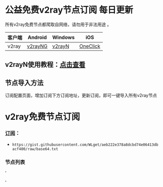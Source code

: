 # 公益免费v2ray节点订阅  每日更新
所有v2ray免费节点都爬取自网络，请勿用于非法用途 。

|  客户端  | Android  | Windows  | iOS  |
|  ----  | ----   | ----  |----  |
| v2ray  | [v2rayNG](https://v2rayng100.com/) | [v2rayN](https://v2rayn100.com/) | [OneClick]() |
## v2rayN使用教程：[点击查看](https://v2rayn100.com/) 

## 节点导入方法  
订阅配置页面，增加订阅下方订阅地址，更新订阅，即可一键导入所有v2ray节点  

# v2ray免费节点订阅  

### [订阅]()：
- `https://gist.githubusercontent.com/WLget/aeb222e378a8dcbd74e06413dbacf400/raw/base64.txt`

### 节点列表
'
<!-- INSERT_POINT -->
'
